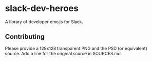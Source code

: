 # slack-dev-heroes

A library of developer emojis for Slack.

## Contributing

Please provide a 128x128 transparent PNG and the PSD (or equivalent) source. Add a line for the original source in SOURCES.md.

